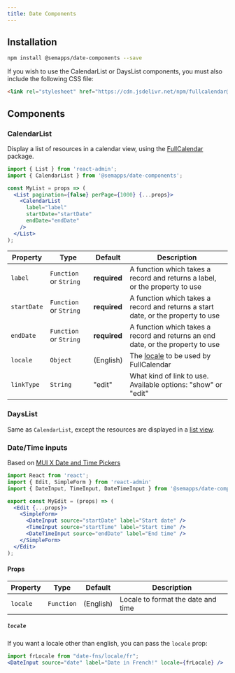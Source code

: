 ```yaml
---
title: Date Components
---
```


## Installation

```bash
npm install @semapps/date-components --save
```

If you wish to use the CalendarList or DaysList components, you must also include the following CSS file:

```html
<link rel="stylesheet" href="https://cdn.jsdelivr.net/npm/fullcalendar@5.7.2/main.min.css" />
```

## Components

### CalendarList

Display a list of resources in a calendar view, using the [FullCalendar](https://fullcalendar.io) package.

```jsx
import { List } from 'react-admin';
import { CalendarList } from '@semapps/date-components';

const MyList = props => (
  <List pagination={false} perPage={1000} {...props}>
    <CalendarList
      label="label"
      startDate="startDate"
      endDate="endDate"
    />
  </List>
);
```

| Property    | Type                   | Default      | Description                                                                      |
|-------------|------------------------|--------------|----------------------------------------------------------------------------------|
| `label`     | `Function` or `String` | **required** | A function which takes a record and returns a label, or the property to use      |
| `startDate` | `Function` or `String` | **required** | A function which takes a record and returns a start date, or the property to use |
| `endDate`   | `Function` or `String` | **required** | A function which takes a record and returns an end date, or the property to use  |
| `locale`    | `Object`               | (English)    | The [locale](https://fullcalendar.io/docs/locale) to be used by FullCalendar     |
| `linkType`  | `String`               | "edit"       | What kind of link to use. Available options: "show" or "edit"                    |

### DaysList

Same as `CalendarList`, except the resources are displayed in a [list view](https://fullcalendar.io/docs/list-view).

### Date/Time inputs

Based on [MUI X Date and Time Pickers](https://mui.com/x/react-date-pickers/)

```jsx
import React from 'react';
import { Edit, SimpleForm } from 'react-admin'
import { DateInput, TimeInput, DateTimeInput } from '@semapps/date-components';

export const MyEdit = (props) => (
  <Edit {...props}>
    <SimpleForm>
      <DateInput source="startDate" label="Start date" />
      <TimeInput source="startTime" label="Start time" />
      <DateTimeInput source="endDate" label="End time" />
    </SimpleForm>
  </Edit>
);

```

#### Props

| Property     | Type       | Default     | Description                                    |
|--------------|------------|-------------|------------------------------------------------|
| `locale`     | `Function` | (English)   | Locale to format the date and time             |


##### `locale`

If you want a locale other than english, you can pass the `locale` prop:

```jsx
import frLocale from "date-fns/locale/fr";
<DateInput source="date" label="Date in French!" locale={frLocale} />
```
